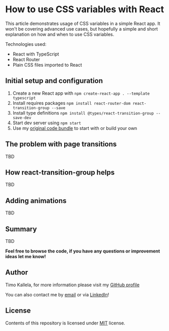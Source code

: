 # How to use CSS variables with React

This article demonstrates usage of CSS variables in a simple React app. It won't be covering advanced use cases, but hopefully a simple and short explanation on how and when to use CSS variables.

Technologies used:

- React with TypeScript
- React Router
- Plain CSS files imported to React

## Initial setup and configuration

1. Create a new React app with `npm create-react-app . --template typescript`
2. Install requires packages `npm install react-router-dom react-transition-group --save`
3. Install type definitions `npm install @types/react-transition-group --save-dev`
4. Start dev server using `npm start`
5. Use my [original code bundle](initial.zip) to start with or build your own

## The problem with page transitions

TBD

## How react-transition-group helps

TBD

## Adding animations

TBD

## Summary

TBD

**Feel free to browse the code, if you have any questions or improvement ideas let me know!**

## Author

Timo Kallela, for more information please visit my [GitHub profile](https://github.com/kallelat)

You can also contact me by [email](mailto:timo.kallela@gmail.com) or via [LinkedIn](https://www.linkedin.com/in/kallelat/)!

## License

Contents of this repository is licensed under [MIT](LICENSE) license.
